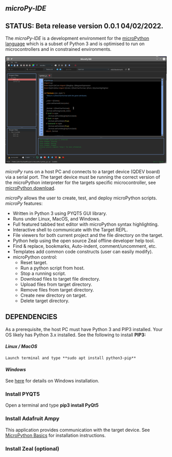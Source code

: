 ## ***microPy-IDE***

## STATUS: Beta release version 0.0.1 04/02/2022.

The *microPy-IDE* is a development environment for the [microPython language](https://micropython.org/) which is a subset of Python 3 and is optimised to run on microcontrollers and in constrained environments. 

![](https://github.com/Abbykus/microPy-IDE/blob/3a2bbbc565d9bde55c800ac3cb0ba72c25d3f430/photos/microPy-IDE.png)

*microPy* runs on a host PC and connects to a target device (QDEV board) via a serial port. The target device must be running the correct version of the microPython interpreter for the targets specific microcontroller, see [microPython download](https://micropython.org/download/).

*microPy* allows the user to create, test, and deploy microPython scripts. *microPy* features:
- Written in Python 3 using PYQT5 GUI library.
- Runs under Linux, MacOS, and Windows.
- Full featured tabbed text editor with microPython syntax highlighting.
- Interactive shell to communicate with the Target REPL.
- File viewers for both current project and the file directory on the target.
- Python help using the open source Zeal offline developer help tool.
- Find & replace, bookmarks, Auto-indent, comment/uncomment, etc.
- Templates add common code constructs (user can easily modify).
- microPython control:
  - Reset target.
  - Run a python script from host.
  - Stop a running script.
  - Download files to target file directory.
  - Upload files from target directory.
  - Remove files from target directory.
  - Create new directory on target.
  - Delete target directory.

## DEPENDENCIES
As a prerequisite, the host PC must have Python 3 and PIP3 installed. 
Your OS likely has Python 3.x installed. See the following to install **PIP3:**

  #### *Linux / MacOS*
    Launch terminal and type **sudo apt install python3-pip**

  #### *Windows*
  See [here](https://stackoverflow.com/questions/70727436/how-to-install-pip3-on-windows-10) for details on Windows installation.

### Install PYQT5
Open a terminal and type **pip3 install PyQt5**

### Install Adafruit Ampy
This application provides communication with the target device. See [MicroPython Basics](https://cdn-learn.adafruit.com/downloads/pdf/micropython-basics-load-files-and-run-code.pdf) for installation instructions.

### Install Zeal (optional)



